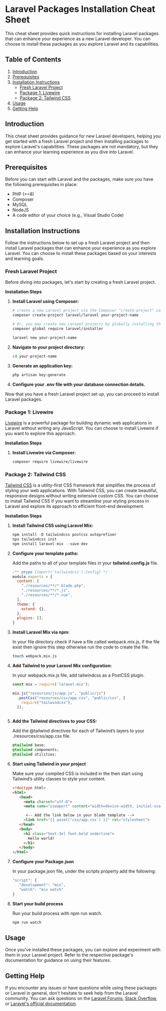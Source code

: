 # Laravel Packages Installation Cheat Sheet

This cheat sheet provides quick instructions for installing Laravel packages that can enhance your experience as a new Laravel developer. You can choose to install these packages as you explore Laravel and its capabilities.

## Table of Contents

1. [Introduction](#introduction)
2. [Prerequisites](#prerequisites)
3. [Installation Instructions](#installation-instructions)
   - [Fresh Laravel Project](#fresh-laravel-project)
   - [Package 1: Livewire](#package-1-livewire)
   - [Package 2: Tailwind CSS](#package-2-tailwind-css)
4. [Usage](#usage)
5. [Getting Help](#getting-help)

## Introduction

This cheat sheet provides guidance for new Laravel developers, helping you get started with a fresh Laravel project and then installing packages to explore Laravel's capabilities. These packages are not mandatory, but they can enhance your learning experience as you dive into Laravel.

## Prerequisites

Before you can start with Laravel and the packages, make sure you have the following prerequisites in place:

-   PHP (>=8)
-   Composer
-   MySQL
-   NodeJS
-   A code editor of your choice (e.g., Visual Studio Code)

## Installation Instructions

Follow the instructions below to set up a fresh Laravel project and then install Laravel packages that can enhance your experience as you explore Laravel. You can choose to install these packages based on your interests and learning goals.

### Fresh Laravel Project

Before diving into packages, let's start by creating a fresh Laravel project.

**Installation Steps**

1. **Install Laravel using Composer:**
   ```bash
   # create a new Laravel project via the Composer "create-project" command:
   composer create-project laravel/laravel your-project-name

   # Or, you may create new Laravel projects by globally installing the Laravel installer via Composer.
   composer global require laravel/installer

   laravel new your-project-name

2. **Navigate to your project directory:**
   ```bash
   cd your-project-name

3. **Generate an application key:**
   ```bash
   php artisan key:generate

4. **Configure your .env file with your database connection details.**

Now that you have a fresh Laravel project set up, you can proceed to install Laravel packages.

### Package 1: Livewire

[Livewire](https://laravel-livewire.com/) is a powerful package for building dynamic web applications in Laravel without writing any JavaScript. You can choose to install Livewire if you want to explore this approach.

**Installation Steps**

1. **Install Livewire via Composer:**
   ```bash
   composer require livewire/livewire

### Package 2: Tailwind CSS

[Tailwind CSS](https://tailwindcss.com/docs/guides/laravel#mix) is a utility-first CSS framework that simplifies the process of styling your web applications. With Tailwind CSS, you can create beautiful, responsive designs without writing extensive custom CSS. You can choose to install Tailwind CSS if you want to streamline your styling process in Laravel and explore its approach to efficient front-end development.

**Installation Steps**

1. **Install Tailwind CSS using Laravel Mix:**
   ```javascript
   npm install -D tailwindcss postcss autoprefixer
   npx tailwindcss init
   npm install laravel-mix --save-dev

2. **Configure your template paths:**

   Add the paths to all of your template files in your **tailwind.config.js** file.
   ```javascript
   /** @type {import('tailwindcss').Config} */
   module.exports = {
     content: [
       "./resources/**/*.blade.php",
       "./resources/**/*.js",
       "./resources/**/*.vue",
     ],
     theme: {
       extend: {},
     },
     plugins: [],
   }

3. **Install Laravel Mix via npm:**

   In your file directory check if have a file called webpack.mix.js, if the file exist then ignore this step otherwise run the code to create the file.
   ```bash
   touch webpack.mix.js
   
4. **Add Tailwind to your Laravel Mix configuration:**

   In your webpack.mix.js file, add tailwindcss as a PostCSS plugin.
   ```javascript
   const mix = require('laravel-mix');
   
   mix.js("resources/js/app.js", "public/js")
     .postCss("resources/css/app.css", "public/css", [
       require("tailwindcss"),
     ]);
    
5. **Add the Tailwind directives to your CSS:**

   Add the @tailwind directives for each of Tailwind’s layers to your ./resources/css/app.css file.
   ```css
   @tailwind base;
   @tailwind components;
   @tailwind utilities;

6. **Start using Tailwind in your project**

   Make sure your compiled CSS is included in the <head> then start using Tailwind’s utility classes to style your content.
   ```html
   <!doctype html>
   <html>
      <head>
        <meta charset="utf-8">
        <meta name="viewport" content="width=device-width, initial-scale=1.0">
   
         <-- Add the link below in your blade template -->
        <link href="{{ asset('css/app.css') }}" rel="stylesheet">
      </head>
      <body>
        <h1 class="text-3xl font-bold underline">
          Hello world!
        </h1>
      </body>
   </html>

7. **Configure your Package.json**

   In your package.json file, under the scripts property add the following:
   ```javascript
   "script": {
      "development": "mix",
      "watch": "mix watch"
   }

8. **Start your build process**

   Run your build process with npm run watch.
   ```javascript
   npm run watch
   
## Usage

Once you've installed these packages, you can explore and experiment with them in your Laravel project. Refer to the respective package's documentation for guidance on using their features.

## Getting Help

If you encounter any issues or have questions while using these packages or Laravel in general, don't hesitate to seek help from the Laravel community. You can ask questions on the [Laravel Forums](https://laracasts.com/discuss), [Stack Overflow](https://stackoverflow.com/questions/tagged/laravel), or [Laravel's official documentation](https://laravel.com/docs).



